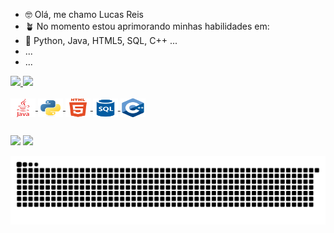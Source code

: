 - 🤓 Olá, me chamo Lucas Reis
- 🪴 No momento estou aprimorando minhas habilidades em:
- 📝 Python, Java, HTML5, SQL, C++ ...
- ...
- ...

 <div>
  <a href="https://github.com/arnuip01">
  <img height="180em" src="https://github-readme-stats.vercel.app/api?username=arnuip01&show_icons=true&theme=great-gatsby&include_all_commits=true&count_private=true"/>
  <img height="180em" src="https://github-readme-stats.vercel.app/api/top-langs/?username=arnuip01&layout=compact&langs_count=7&theme=great-gatsby"/>
</div>

 <div style="display: inline_block"><br>
  <img align="center" alt="Lucas-Java" height="30" width="40" src="https://raw.githubusercontent.com/devicons/devicon/master/icons/java/java-plain-wordmark.svg">
  <img align="center" alt="Lucas-Python" height="30" width="40" src="https://raw.githubusercontent.com/devicons/devicon/master/icons/python/python-original.svg">
  <img align="center" alt="Lucas-Python" height="30" width="40" src="https://raw.githubusercontent.com/devicons/devicon/master/icons/html5/html5-plain-wordmark.svg">
  <img align="center" alt="Lucas-Python" height="30" width="40" src="https://raw.githubusercontent.com/devicons/devicon/master/icons/azuresqldatabase/azuresqldatabase-plain.svg">
  <img align="center" alt="Lucas-Python" height="30" width="40" src="https://raw.githubusercontent.com/devicons/devicon/master/icons/cplusplus/cplusplus-original.svg">
 </div>
 
 ##
 
 <div> 
  <a href = "https://www.joselsilvareis@gmail.com"><img src="https://img.shields.io/badge/-Gmail-%23333?style=for-the-badge&logo=gmail&logoColor=white" target="_blank"></a>
  <a href="https://www.linkedin.com/in/lucas-reis-1969/b01b5" target="_blank"><img src="https://img.shields.io/badge/-LinkedIn-%230077B5?style=for-the-badge&logo=linkedin&logoColor=white" target="_blank"></a>
  
 ![Snake animation](https://github.com/arnuip01/arnuip01/blob/output/github-contribution-grid-snake.svg)
  
 </div>
 
<!---
arnuip01/arnuip01 is a ✨ special ✨ repository because its `README.md` (this file) appears on your GitHub profile.
You can click the Preview link to take a look at your changes.
--->
